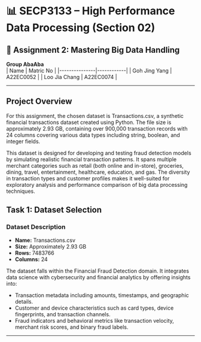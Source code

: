 # 📊 SECP3133 – High Performance Data Processing (Section 02)

## 🧠 Assignment 2: Mastering Big Data Handling

 **Group AbaAba**  
| Name          | Matric No  |
|---------------|------------|
| Goh Jing Yang | A22EC0052  |
| Loo Jia Chang | A22EC0074  |

---

## Project Overview
For this assignment, the chosen dataset is Transactions.csv, a synthetic financial transactions dataset created using Python. The file size is approximately 2.93 GB, containing over 900,000 transaction records with 24 columns covering various data types including string, boolean, and integer fields.

This dataset is designed for developing and testing fraud detection models by simulating realistic financial transaction patterns. It spans multiple merchant categories such as retail (both online and in-store), groceries, dining, travel, entertainment, healthcare, education, and gas. The diversity in transaction types and customer profiles makes it well-suited for exploratory analysis and performance comparison of big data processing techniques.


## Task 1: Dataset Selection
### Dataset Description
- **Name:** Transactions.csv  
- **Size:** Approximately 2.93 GB  
- **Rows:** 7483766  
- **Columns:** 24

The dataset falls within the Financial Fraud Detection domain. It integrates data science with cybersecurity and financial analytics by offering insights into:

  <ul>
    <li>Transaction metadata including amounts, timestamps, and geographic details.</li>
    <li>Customer and device characteristics such as card types, device fingerprints, and transaction channels.</li>
    <li>Fraud indicators and behavioral metrics like transaction velocity, merchant risk scores, and binary fraud labels.</li>
  </ul>

  ---








